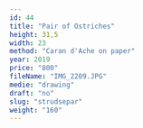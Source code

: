 ```yaml
---
id: 44
title: "Pair of Ostriches"
height: 31,5
width: 23
method: "Caran d'Ache on paper"
year: 2019
price: "800"
fileName: "IMG_2209.JPG"
medie: "drawing"
draft: "no"
slug: "strudsepar"
weight: "160"
---
```

